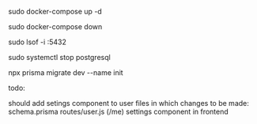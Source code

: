 sudo docker-compose up -d

sudo docker-compose down

sudo lsof -i :5432

sudo systemctl stop postgresql

npx prisma migrate dev --name init


todo:

should add setings component to user
files in which changes to be made: 
        schema.prisma
        routes/user.js (/me)
        settings component in frontend